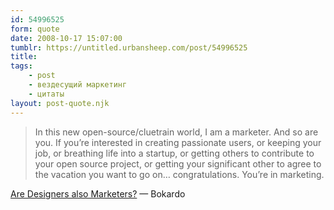 ```yaml
---
id: 54996525
form: quote
date: 2008-10-17 15:07:00
tumblr: https://untitled.urbansheep.com/post/54996525
title: 
tags:
    - post
    - вездесущий маркетинг
    - цитаты
layout: post-quote.njk
---
```


<blockquote>
In this new open-source/cluetrain world, I am a marketer. And so are you. If you’re interested in creating passionate users, or keeping your job, or breathing life into a startup, or getting others to contribute to your open source project, or getting your significant other to agree to the vacation you want to go on… congratulations. You’re in marketing.
</blockquote>

<a href="http://bokardo.com/archives/are-designers-also-marketers/">Are Designers also Marketers?</a> — Bokardo
